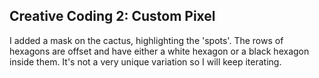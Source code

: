 ## Creative Coding 2: Custom Pixel
I added a mask on the cactus, highlighting the 'spots'. The rows of hexagons are offset and have either a white hexagon or a black hexagon inside them. It's not a very unique variation so I will keep iterating. 